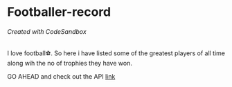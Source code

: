 # Footballer-record
###### Created with CodeSandbox

I love football⚽. So here i have listed some of the greatest players of all time along wih the no of trophies they have won.

GO AHEAD and check out the API [link](https://khvsi.csb.app/)
